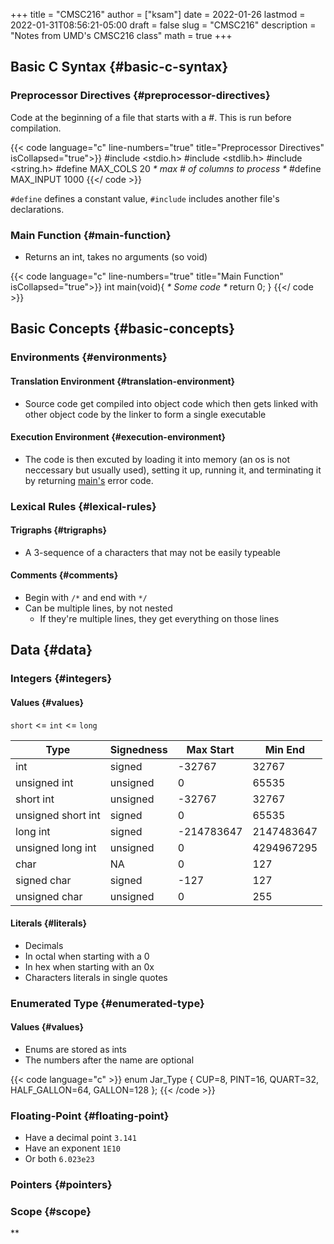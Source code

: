 +++
title = "CMSC216"
author = ["ksam"]
date = 2022-01-26
lastmod = 2022-01-31T08:56:21-05:00
draft = false
slug = "CMSC216"
description = "Notes from UMD's CMSC216 class"
math = true
+++

## Basic C Syntax {#basic-c-syntax}


### Preprocessor Directives {#preprocessor-directives}

Code at the beginning of a file that starts with a #. This is run before compilation.

{{< code language="c" line-numbers="true" title="Preprocessor Directives" isCollapsed="true">}}
\#include <stdio.h>
\#include <stdlib.h>
\#include <string.h>
\#define MAX\_COLS 20 _\* max # of columns to process \*_
\#define MAX\_INPUT 1000
{{</ code >}}

`#define` defines a constant value, `#include` includes another file's declarations.


### Main Function {#main-function}

-   Returns an int, takes no arguments (so void)

{{< code language="c" line-numbers="true" title="Main Function" isCollapsed="true">}}
int main(void){
    _\* Some code \*_
    return 0;
}
{{</ code >}}


## Basic Concepts {#basic-concepts}


### Environments {#environments}


#### Translation Environment {#translation-environment}

-   Source code get compiled into object code which then gets linked with other object code by the linker to form a single executable


#### Execution Environment {#execution-environment}

-   The code is then excuted by loading it into memory (an os is not neccessary but usually used), setting it up, running it, and terminating it by returning [main's](#main-function) error code.


### Lexical Rules {#lexical-rules}


#### Trigraphs {#trigraphs}

-   A 3-sequence of a characters that may not be easily typeable


#### Comments {#comments}

-   Begin with `/*` and end with `*/`
-   Can be multiple lines, by not nested
    -   If they're multiple lines, they get everything on those lines


## Data {#data}


### Integers {#integers}


#### Values {#values}

`short` <= `int` <= `long`

| Type               | Signedness | Max Start  | Min End    |
|--------------------|------------|------------|------------|
| int                | signed     | -32767     | 32767      |
| unsigned int       | unsigned   | 0          | 65535      |
| short int          | unsigned   | -32767     | 32767      |
| unsigned short int | signed     | 0          | 65535      |
| long int           | signed     | -214783647 | 2147483647 |
| unsigned long int  | unsigned   | 0          | 4294967295 |
| char               | NA         | 0          | 127        |
| signed char        | signed     | -127       | 127        |
| unsigned char      | unsigned   | 0          | 255        |


#### Literals {#literals}

-   Decimals
-   In octal when starting with a 0
-   In hex when starting with an 0x
-   Characters literals in single quotes


### Enumerated Type {#enumerated-type}


#### Values {#values}

-   Enums are stored as ints
-   The numbers after the name are optional

{{< code language="c" >}}
enum Jar\_Type { CUP=8, PINT=16, QUART=32, HALF\_GALLON=64, GALLON=128 };
{{< /code >}}


### Floating-Point {#floating-point}

-   Have a decimal point `3.141`
-   Have an exponent `1E10`
-   Or both `6.023e23`


### Pointers {#pointers}


### Scope {#scope}

\*\*
